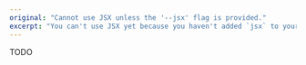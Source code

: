 ```yaml
---
original: "Cannot use JSX unless the '--jsx' flag is provided."
excerpt: "You can't use JSX yet because you haven't added `jsx` to your `tsconfig.json`."
---
```


TODO
